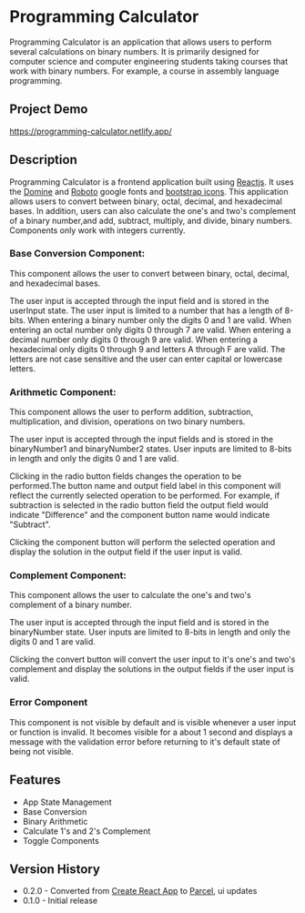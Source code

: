 # Programming Calculator

Programming Calculator is an application that allows users to perform several calculations on binary numbers. It is primarily designed for computer science and computer engineering students taking courses that work with binary numbers. For example, a course in assembly language programming.

## Project Demo

https://programming-calculator.netlify.app/

## Description

Programming Calculator is a frontend application built using [Reactjs](https://react.dev/). It uses the [Domine](https://fonts.google.com/specimen/Domine) and [Roboto](https://fonts.google.com/specimen/Roboto) google fonts and [bootstrap icons](https://icons.getbootstrap.com/). This application allows users to convert between binary, octal, decimal, and hexadecimal bases. In addition, users can also calculate the one's and two's complement of a binary number,and add, subtract, multiply, and divide, binary numbers. Components only work with integers currently.

### Base Conversion Component:

This component allows the user to convert between binary, octal, decimal, and hexadecimal bases.

The user input is accepted through the input field and is stored in the userInput state. The user input is limited to a number that has a length of 8-bits. When entering a binary number only the digits 0 and 1 are valid. When entering an octal number only digits 0 through 7 are valid. When entering a decimal number only digits 0 through 9 are valid. When entering a hexadecimal only digits 0 through 9 and letters A through F are valid. The letters are not case sensitive and the user can enter capital or lowercase letters.

### Arithmetic Component:

This component allows the user to perform addition, subtraction, multiplication, and division, operations on two binary numbers.

The user input is accepted through the input fields and is stored in the binaryNumber1 and binaryNumber2 states. User inputs are limited to 8-bits in length and only the digits 0 and 1 are valid.

Clicking in the radio button fields changes the operation to be performed.The button name and output field label in this component will reflect the currently selected operation to be performed. For example, if subtraction is selected in the radio button field the output field would indicate "Difference" and the component button name would indicate "Subtract".

Clicking the component button will perform the selected operation and display the solution in the output field if the user input is valid.

### Complement Component:

This component allows the user to calculate the one's and two's complement of a binary number.

The user input is accepted through the input field and is stored in the binaryNumber state. User inputs are limited to 8-bits in length and only the digits 0 and 1 are valid.

Clicking the convert button will convert the user input to it's one's and two's complement and display the solutions in the output fields if the user input is valid.

### Error Component

This component is not visible by default and is visible whenever a user input or function is invalid. It becomes visible for a about 1 second and displays a message with the validation error before returning to it's default state of being not visible.

## Features

- App State Management
- Base Conversion
- Binary Arithmetic
- Calculate 1's and 2's Complement
- Toggle Components

## Version History

- 0.2.0 - Converted from [Create React App](https://create-react-app.dev/docs/getting-started/) to [Parcel](https://parceljs.org/docs/), ui updates
- 0.1.0 - Initial release
